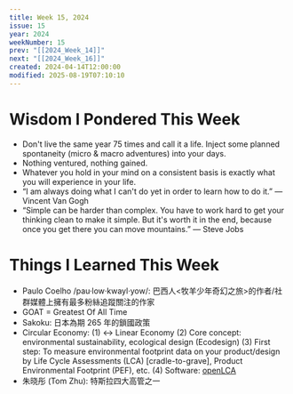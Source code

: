 ```yaml
---
title: Week 15, 2024
issue: 15
year: 2024
weekNumber: 15
prev: "[[2024_Week_14]]"
next: "[[2024_Week_16]]"
created: 2024-04-14T12:00:00
modified: 2025-08-19T07:10:10
---
```


# Wisdom I Pondered This Week

* Don't live the same year 75 times and call it a life. Inject some planned spontaneity (micro \& macro adventures) into your days.
* Nothing ventured, nothing gained.
* Whatever you hold in your mind on a consistent basis is exactly what you will experience in your life.
* “I am always doing what I can't do yet in order to learn how to do it.” — Vincent Van Gogh
* “Simple can be harder than complex. You have to work hard to get your thinking clean to make it simple. But it's worth it in the end, because once you get there you can move mountains.” — Steve Jobs

# Things I Learned This Week

* Paulo Coelho /pau·low·kwayl·yow/: 巴西人\<牧羊少年奇幻之旅\>的作者/社群媒體上擁有最多粉絲追蹤關注的作家
* GOAT = Greatest Of All Time
* Sakoku: 日本為期 265 年的鎖國政策
* Circular Economy: (1) ↔ Linear Economy (2) Core concept: environmental sustainability, ecological design (Ecodesign) (3) First step: To measure environmental footprint data on your product/design by Life Cycle Assessments (LCA) \[cradle-to-grave\], Product Environmental Footprint (PEF), etc. (4) Software: [openLCA](https://www.openlca.org/)
* 朱晓彤 (Tom Zhu): 特斯拉四大高管之一
